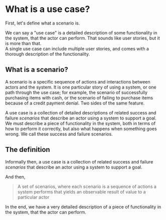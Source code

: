 # What is a use case?

First, let's define what a scenario is.

We can say a "use case" is a detailed description of some functionality in the system, that the actor can perform. That sounds like user stories, but it is more than that.\
A single use case can include multiple user stories, and comes with a thorough description of the functionality.


## What is a scenario?

A scenario is a specific sequence of actions and interactions between actors and the system. It is one particular story of using a system, or one path through the use case; for example, the scenario of successfully purchasing items with cash, or the scenario of failing to purchase items because of a credit payment denial. Two sides of the same feature.

A use case is a collection of detailed descriptions of related success and failure _scenarios_ that describe an actor using a system to support a goal.\
We must describe a piece of functionality in the system, both in terms of how to perform it correctly, but also what happens when something goes wrong. We call these success and failure scenarios.

## The definition
Informally then, a use case is a collection of related success and failure _scenarios_ that describe an actor using a system to support a goal.

And then, 

> A set of scenarios, where each scenario is a sequence of actions a system performs that yields an observable result of value to a particular actor 

In the end, we have a very detailed description of a piece of functionality in the system, that the actor can perform.